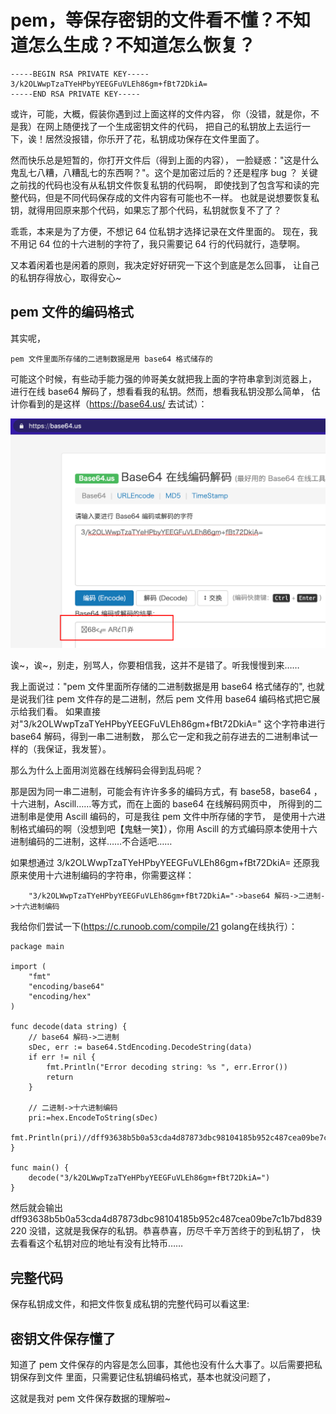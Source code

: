 # pem，等保存密钥的文件看不懂？不知道怎么生成？不知道怎么恢复？
```
-----BEGIN RSA PRIVATE KEY-----
3/k2OLWwpTzaTYeHPbyYEEGFuVLEh86gm+fBt72DkiA=
-----END RSA PRIVATE KEY-----

```
或许，可能，大概，假装你遇到过上面这样的文件内容，
你（没错，就是你，不是我）在网上随便找了一个生成密钥文件的代码，
把自己的私钥放上去运行一下，诶！居然没报错，你乐开了花，私钥成功保存在文件里面了。

然而快乐总是短暂的，你打开文件后（得到上面的内容），
一脸疑惑："这是什么鬼乱七八糟，八糟乱七的东西啊？"。这个是加密过后的？还是程序 bug ？
关键之前找的代码也没有从私钥文件恢复私钥的代码啊， 即使找到了包含写和读的完整代码，但是不同代码保存成的文件内容有可能也不一样。
也就是说想要恢复私钥，就得用回原来那个代码，如果忘了那个代码，私钥就恢复不了了？

乖乖，本来是为了方便，不想记 64 位私钥才选择记录在文件里面的。
现在，我不用记 64 位的十六进制的字符了，我只需要记 64 行的代码就行，造孽啊。

又本着闲着也是闲着的原则，我决定好好研究一下这个到底是怎么回事，
让自己的私钥存得放心，取得安心~

## pem 文件的编码格式
其实呢，

    pem 文件里面所存储的二进制数据是用 base64 格式储存的

可能这个时候，有些动手能力强的帅哥美女就把我上面的字符串拿到浏览器上，
进行在线 base64 解码了，想看看我的私钥。然而，想看我私钥没那么简单，
估计你看到的是这样（https://base64.us/ 去试试）：

![img.png](decode1.png)

诶~，诶~，别走，别骂人，你要相信我，这并不是错了。听我慢慢到来……

我上面说过："pem 文件里面所存储的二进制数据是用 base64 格式储存的",
也就是说我们往 pem 文件存的是二进制，然后 pem 文件用 base64 编码格式把它展示给我们看。
如果直接对"3/k2OLWwpTzaTYeHPbyYEEGFuVLEh86gm+fBt72DkiA="
这个字符串进行 base64 解码，得到一串二进制数，
那么它一定和我之前存进去的二进制串试一样的（我保证，我发誓）。

那么为什么上面用浏览器在线解码会得到乱码呢？

那是因为同一串二进制，可能会有许许多多的编码方式，有 base58，base64 ，
十六进制，Ascill……等方式，而在上面的 base64 在线解码网页中，
所得到的二进制串是使用 Ascill 编码的，可是我往 pem 文件中所存储的字节，
是使用十六进制格式编码的啊（没想到吧【鬼魅一笑】），你用 Ascill 的方式编码原本使用十六进制编码的二进制，这样……不合适吧……

如果想通过 3/k2OLWwpTzaTYeHPbyYEEGFuVLEh86gm+fBt72DkiA= 还原我原来使用十六进制编码的字符串，你需要这样：
```
    "3/k2OLWwpTzaTYeHPbyYEEGFuVLEh86gm+fBt72DkiA="->base64 解码->二进制->十六进制编码
```
我给你们尝试一下(https://c.runoob.com/compile/21 golang在线执行）：
```
package main

import (
	"fmt"
	"encoding/base64"
	"encoding/hex"
)

func decode(data string) {
	// base64 解码->二进制
	sDec, err := base64.StdEncoding.DecodeString(data)
	if err != nil {
		fmt.Println("Error decoding string: %s ", err.Error())
		return
	}

	// 二进制->十六进制编码
	pri:=hex.EncodeToString(sDec)
	fmt.Println(pri)//dff93638b5b0a53cda4d87873dbc98104185b952c487cea09be7c1b7bd839220
}

func main() {
	decode("3/k2OLWwpTzaTYeHPbyYEEGFuVLEh86gm+fBt72DkiA=")
}
```
然后就会输出 dff93638b5b0a53cda4d87873dbc98104185b952c487cea09be7c1b7bd839220 
没错，这就是我保存的私钥。恭喜恭喜，历尽千辛万苦终于的到私钥了，
快去看看这个私钥对应的地址有没有比特币……

## 完整代码
保存私钥成文件，和把文件恢复成私钥的完整代码可以看这里:
## 密钥文件保存懂了
知道了 pem 文件保存的内容是怎么回事，其他也没有什么大事了。以后需要把私钥保存到文件
里面，只需要记住私钥编码格式，基本也就没问题了，

这就是我对 pem 文件保存数据的理解啦~




